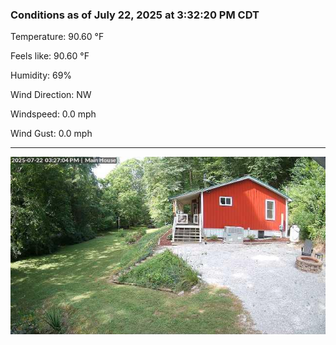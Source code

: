 ### Conditions as of July 22, 2025 at 3:32:20 PM CDT 

Temperature: 90.60 &deg;F

Feels like: 90.60 &deg;F

Humidity: 69%

Wind Direction: NW

Windspeed: 0.0 mph

Wind Gust: 0.0 mph

---

<img src="./images/latest.jpeg"/>

